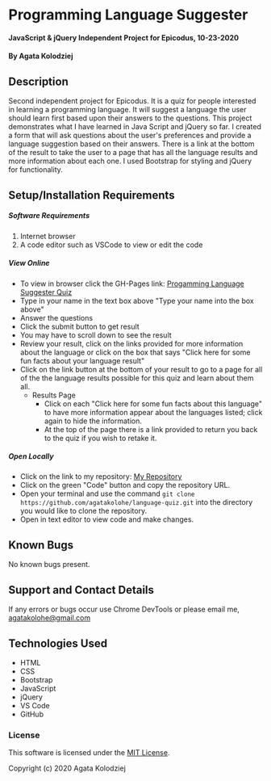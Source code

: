 # Programming Language Suggester

#### JavaScript & jQuery Independent Project for Epicodus, 10-23-2020

#### By Agata Kolodziej

## Description

Second independent project for Epicodus. It is a quiz for people interested in learning a programming language. It will suggest a language the user should learn first based upon their answers to the questions. This project demonstrates what I have learned in Java Script and jQuery so far. I created a form that will ask questions about the user's preferences and provide a language suggestion based on their answers. There is a link at the bottom of the result to take the user to a page that has all the language results and more information about each one. I used Bootstrap for styling and jQuery for functionality.

## Setup/Installation Requirements

##### Software Requirements
1. Internet browser
2. A code editor such as VSCode to view or edit the code

##### View Online

* To view in browser click the GH-Pages link: [Progamming Language Suggester Quiz](https://agatakolohe.github.io/language-quiz/)
* Type in your name in the text box above "Type your name into the box above"
* Answer the questions
* Click the submit button to get result
* You may have to scroll down to see the result
* Review your result, click on the links provided for more information about the language or click on the box that says "Click here for some fun facts about your language result"
* Click on the link button at the bottom of your result to go to a page for all of the the language results possible for this quiz and learn about them all. 
  * Results Page
    * Click on each "Click here for some fun facts about this language" to have more information appear about the languages listed; click again to hide the information.
    * At the top of the page there is a link provided to return you back to the quiz if you wish to retake it.

##### Open Locally

* Click on the link to my repository: [My Repository](https://github.com/agatakolohe/language-quiz.git)
* Click on the green "Code" button and copy the repository URL.
* Open your terminal and use the command `git clone https://github.com/agatakolohe/language-quiz.git` into the directory you would like to clone the repository.
* Open in text editor to view code and make changes.


## Known Bugs

No known bugs present.

## Support and Contact Details

If any errors or bugs occur use Chrome DevTools or please email me, <agatakolohe@gmail.com>

## Technologies Used

* HTML
* CSS
* Bootstrap
* JavaScript
* jQuery
* VS Code
* GitHub

### License

This software is licensed under the [MIT License](https://choosealicense.com/licenses/mit/).

Copyright (c) 2020 Agata Kolodziej

